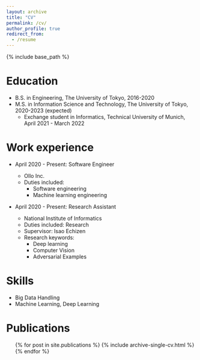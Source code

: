 ```yaml
---
layout: archive
title: "CV"
permalink: /cv/
author_profile: true
redirect_from:
  - /resume
---
```


{% include base_path %}

Education
======
* B.S. in Engineering, The University of Tokyo, 2016-2020
* M.S. in Information Science and Technology, The University of Tokyo, 2020-2023 (expected)
  * Exchange student in Informatics, Technical University of Munich, April 2021 - March 2022

Work experience
======
* April 2020 - Present: Software Engineer
  * Ollo Inc.
  * Duties included: 
    * Software engineering
    * Machine learning engineering

* April 2020 - Present: Research Assistant
  * National Institute of Informatics
  * Duties included: Research
  * Supervisor: Isao Echizen
  * Research keywords:
    * Deep learning
    * Computer Vision
    * Adversarial Examples
  
Skills
======
* Big Data Handling
* Machine Learning, Deep Learning

Publications
======
  <ul>{% for post in site.publications %}
    {% include archive-single-cv.html %}
  {% endfor %}</ul>
  
<!-- Talks
======
  <ul>{% for post in site.talks %}
    {% include archive-single-talk-cv.html %}
  {% endfor %}</ul> -->
<!--   
Teaching
======
  <ul>{% for post in site.teaching %}
    {% include archive-single-cv.html %}
  {% endfor %}</ul>
   -->
<!-- Service and leadership
======
* Currently signed in to 43 different slack teams -->
